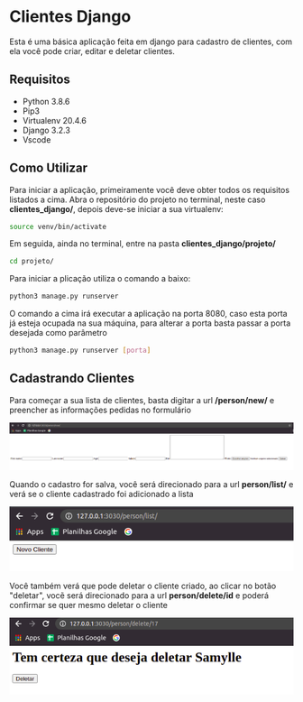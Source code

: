 # Clientes Django

Esta é uma básica aplicação feita em django para cadastro de clientes, com ela você pode criar, editar e deletar clientes.

## Requisitos 

- Python 3.8.6
- Pip3
- Virtualenv 20.4.6
- Django 3.2.3
- Vscode


## Como Utilizar

Para iniciar a aplicação, primeiramente você deve obter todos os requisitos listados a cima. Abra o repositório do projeto no terminal, neste caso **clientes_django/**, depois deve-se iniciar a sua virtualenv:

~~~ Bash
source venv/bin/activate
~~~

Em seguida, ainda no terminal, entre na pasta **clientes_django/projeto/**

~~~ Bash
cd projeto/
~~~

Para iniciar a plicação utiliza o comando a baixo:

~~~ Bash
python3 manage.py runserver
~~~

O comando a cima irá executar a aplicação na porta 8080, caso esta porta já esteja ocupada na sua máquina, para alterar a porta basta passar a porta desejada como parâmetro 

~~~ Bash
python3 manage.py runserver [porta]
~~~

## Cadastrando Clientes

Para começar a sua lista de clientes, basta digitar a url **/person/new/** e preencher as informações pedidas no formulário

<p align="center"><img src="/projeto/imagens/person-new.png"></p>

Quando o cadastro for salva, você será direcionado para a url **person/list/** e verá se o cliente cadastrado foi adicionado a lista

<p align="center"><img src="/projeto/imagens/person-list.png"></p>

Você também verá que pode deletar o cliente criado, ao clicar no botão "deletar", vocẽ será direcionado para a url **person/delete/id** e poderá confirmar se quer mesmo deletar o cliente

<p align="center"><img src="/projeto/imagens/person-delete.png"></p>
